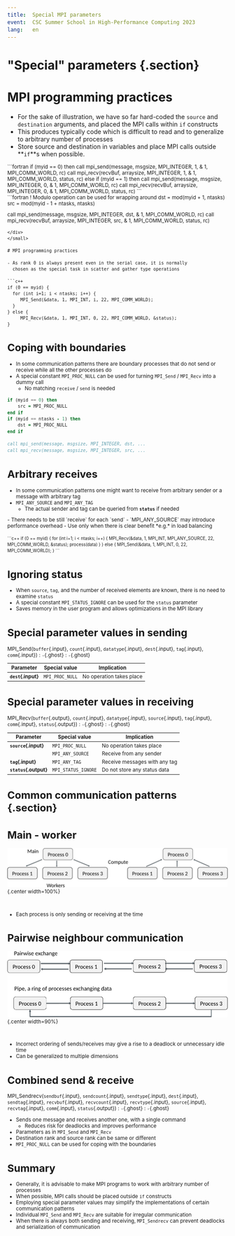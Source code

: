```yaml
---
title:  Special MPI parameters
event:  CSC Summer School in High-Performance Computing 2023
lang:   en
---
```


# "Special" parameters {.section}

# MPI programming practices

- For the sake of illustration, we have so far hard-coded the `source`
  and `destination` arguments, and placed the MPI
  calls within `if` constructs
- This produces typically code which is difficult to read and to
  generalize to arbitrary number of processes
- Store source and destination in variables and place MPI calls
  outside **`if`**s when possible.

<small>
<div class=column>
```fortran
if (myid == 0) then
   call mpi_send(message, msgsize, MPI_INTEGER, 1, &
                 1, MPI_COMM_WORLD, rc)
   call mpi_recv(recvBuf, arraysize, MPI_INTEGER, 1, &
                 1, MPI_COMM_WORLD, status, rc)
else if (myid == 1) then
   call mpi_send(message, msgsize, MPI_INTEGER, 0, &
                 1, MPI_COMM_WORLD, rc)
   call mpi_recv(recvBuf, arraysize, MPI_INTEGER, 0, &
                 1, MPI_COMM_WORLD, status, rc)
```
</div>

<div class=column>
```fortran
! Modulo operation can be used for wrapping around
dst = mod(myid + 1, ntasks)
src = mod(myid - 1 + ntasks, ntasks)

call mpi_send(message, msgsize, MPI_INTEGER, dst, &
              1, MPI_COMM_WORLD, rc)
call mpi_recv(recvBuf, arraysize, MPI_INTEGER, src, &
              1, MPI_COMM_WORLD, status, rc)

```
</div>
</small>

# MPI programming practices

- As rank 0 is always present even in the serial case, it is normally
  chosen as the special task in scatter and gather type operations

```c++
if (0 == myid) {
  for (int i=1; i < ntasks; i++) {
     MPI_Send(&data, 1, MPI_INT, i, 22, MPI_COMM_WORLD);
  }
} else {
     MPI_Recv(&data, 1, MPI_INT, 0, 22, MPI_COMM_WORLD, &status);
}
```

# Coping with boundaries

- In some communication patterns there are boundary processes that do
  not send or receive while all the other processes do
- A special constant `MPI_PROC_NULL` can be used for turning
  `MPI_Send` / `MPI_Recv` into a dummy call
    - No matching `receive` / `send` is needed

```fortran
if (myid == 0) then
    src = MPI_PROC_NULL
end if
if (myid == ntasks - 1) then
    dst = MPI_PROC_NULL
end if

call mpi_send(message, msgsize, MPI_INTEGER, dst, ...
call mpi_recv(message, msgsize, MPI_INTEGER, src, ...
```


# Arbitrary receives

- In some communication patterns one might want to receive from
  arbitrary sender or a message with arbitrary tag
- `MPI_ANY_SOURCE` and `MPI_ANY_TAG`
    - The actual sender and tag can be queried from **`status`** if
      needed

<div class=column>
- There needs to be still `receive` for each `send`
- `MPI_ANY_SOURCE` may introduce performance overhead
    - Use only when there is clear benefit *e.g.* in load balancing
</div>

<div class=column>
<br>
<small>
```c++
if (0 == myid) {
  for (int i=1; i < ntasks; i++) {
     MPI_Recv(&data, 1, MPI_INT, MPI_ANY_SOURCE, 22, 
              MPI_COMM_WORLD, &status);
     process(data)
  }
} else {
     MPI_Send(&data, 1, MPI_INT, 0, 22, MPI_COMM_WORLD);
}
```
</small>
</div>


# Ignoring status

- When `source`, `tag`, and the number of received elements are known,
  there is no need to examine `status`
- A special constant `MPI_STATUS_IGNORE` can be used for the `status`
  parameter
- Saves memory in the user program and allows optimizations in the MPI library

# Special parameter values in sending

MPI_Send(`buffer`{.input}, `count`{.input}, `datatype`{.input}, `dest`{.input}, `tag`{.input}, `comm`{.input})
  : `-`{.ghost}
    : `-`{.ghost}

| Parameter          | Special value    | Implication                                  |
| ----------         | ---------------- | -------------------------------------------- |
| **`dest`{.input}** | `MPI_PROC_NULL`  | No operation takes place                     |

# Special parameter values in receiving

MPI_Recv(`buffer`{.output}, `count`{.input}, `datatype`{.input}, `source`{.input}, `tag`{.input}, `comm`{.input}, `status`{.output})
  : `-`{.ghost}
    : `-`{.ghost}

| Parameter             | Special value       | Implication                                  |
| ----------            | ----------------    | -------------------------------------------- |
| **`source`{.input}**  | `MPI_PROC_NULL`     | No operation takes place                     |
|                       | `MPI_ANY_SOURCE`    | Receive from any sender                      |
| **`tag`{.input}**     | `MPI_ANY_TAG`       | Receive messages with any tag                |
| **`status`{.output}** | `MPI_STATUS_IGNORE` | Do not store any status data                 |

# Common communication patterns {.section}

# Main - worker

![](img/comm_patt1.png){.center width=100%}

<br>

- Each process is only sending or receiving at the time

# Pairwise neighbour communication

![](img/comm_patt2.png){.center width=90%}

<br>

- Incorrect ordering of sends/receives may give a rise to a deadlock
  or unnecessary idle time
- Can be generalized to multiple dimensions

# Combined send & receive

MPI_Sendrecv(`sendbuf`{.input}, `sendcount`{.input}, `sendtype`{.input}, `dest`{.input}, `sendtag`{.input}, `recvbuf`{.input}, `recvcount`{.input}, `recvtype`{.input}, `source`{.input}, `recvtag`{.input}, `comm`{.input}, `status`{.output})
  : `-`{.ghost}
    : `-`{.ghost}

- Sends one message and receives another one, with a single command
    - Reduces risk for deadlocks and improves performance
- Parameters as in `MPI_Send` and `MPI_Recv`
- Destination rank and source rank can be same or different
- `MPI_PROC_NULL` can be used for coping with the boundaries


# Summary

- Generally, it is advisable to make MPI programs to work with
  arbitrary number of processes
- When possible, MPI calls should be placed outside `if` constructs
- Employing special parameter values may simplify the implementations
  of certain communication patterns
- Individual `MPI_Send` and `MPI_Recv` are suitable for irregular communication
- When there is always both sending and receiving, `MPI_Sendrecv` can prevent deadlocks
  and serialization of communication
